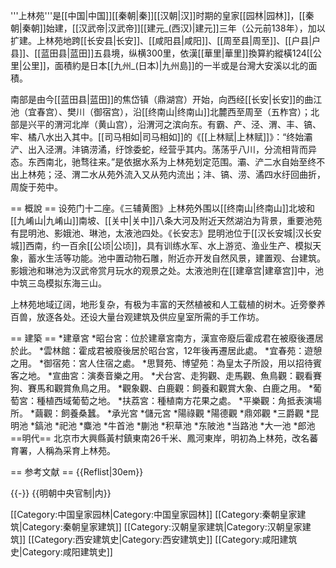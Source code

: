 '''上林苑'''是[[中国|中国]][[秦朝|秦]][[汉朝|汉]]时期的皇家[[园林|园林]]，[[秦朝|秦朝]]始建，[[汉武帝|汉武帝]][[建元_(西汉)|建元]]三年（公元前138年），加以扩建。上林苑地跨[[长安县|长安]]、[[咸阳县|咸阳]]、[[周至县|周至]]、[[户县|户县]]、[[蓝田县|蓝田]]五县境，纵横300里，依漢[[華里|華里]]換算約縱橫124[[公里|公里]]，面積約是日本[[九州_(日本)|九州島]]的一半或是台灣大安溪以北的面積。

南部是由今[[蓝田县|蓝田]]的焦岱镇（鼎湖宫）开始，向西经[[长安|长安]]的曲江池（宜春宫）、樊川（御宿宫），沿[[终南山|终南山]]北麓西至周至（五柞宫）；北部是兴平的渭河北岸（黄山宫），沿渭河之滨向东。有霸、产、泾、渭、丰、镐、牢、橘八水出入其中。[[司马相如|司马相如]]的《[[上林赋|上林赋]]》：“终始灞浐、出入泾渭。沣镐涝潏，纡馀委蛇，经营乎其内。荡荡乎八川，分流相背而异态。东西南北，驰骛往来。”是依据水系为上林苑划定范围。灞、浐二水自始至终不出上林苑；泾、渭二水从苑外流入又从苑内流出；沣、镐、涝、潏四水纡回曲折，周旋于苑中。

== 概說 ==
设苑门十二座。<ref>《三辅黄图》</ref>上林苑外围以[[终南山|终南山]]北坡和[[九崤山|九崤山]]南坡、[[关中|关中]]八条大河及附近天然湖泊为背景，重要池苑有昆明池、影娥池、琳池，太液池四处。<ref>《长安志》</ref>昆明池位于[[汉长安城|汉长安城]]西南，约一百余[[公顷|公顷]]，具有训练水军、水上游览、渔业生产、模拟天象，蓄水生活等功能。池中置动物石雕，附近亦开发自然风景，建置观、台建筑。影娥池和琳池为汉武帝赏月玩水的观景之处。太液池則在[[建章宫|建章宫]]中，池中筑三岛模拟东海三山。

上林苑地域辽阔，地形复杂，有极为丰富的天然植被和人工载植的树木。近旁豢养百兽，放逐各处。还设大量台观建筑及供应皇室所需的手工作坊。

== 建築 ==
*建章宮
*昭台宮：位於建章宮南方，漢宣帝廢后霍成君在被廢後遷居於此。
*雲林館：霍成君被廢後居於昭台宮，12年後再遷居此處。
*宜春苑：遊憩之用。
*御宿苑：宮人住宿之處。
*思賢苑、博望苑：為皇太子所設，用以招待賓客之地。
*宣曲宮：演奏音樂之用。
*犬台宮、走狗觀、走馬觀、魚鳥觀：觀看賽狗、賽馬和觀賞魚鳥之用。
*觀象觀、白鹿觀：飼養和觀賞大象、白鹿之用。
*葡萄宮：種植西域葡萄之地。
*扶荔宮：種植南方花果之處。
*平樂觀：角抵表演場所。
*繭觀：飼養桑蠶。
*承光宮
*儲元宮
*陽祿觀
*陽德觀
*鼎郊觀
*三爵觀
*昆明池
*鎬池
*祀池
*麋池
*牛首池
*蒯池
*积草池
*东陂池
*当路池
*大一池
*郎池
==明代==
北京市大興縣黃村鎮東南26千米、鳳河東岸，明初為上林苑，改名蕃育署，人稱為采育上林苑。

== 参考文献 ==
{{Reflist|30em}}

{{-}}
{{明朝中央官制|内}}

[[Category:中国皇家园林|Category:中国皇家园林]]
[[Category:秦朝皇家建筑|Category:秦朝皇家建筑]]
[[Category:汉朝皇家建筑|Category:汉朝皇家建筑]]
[[Category:西安建筑史|Category:西安建筑史]]
[[Category:咸阳建筑史|Category:咸阳建筑史]]